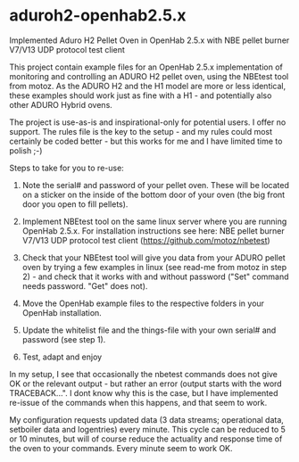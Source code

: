 # aduroh2-openhab2.5.x
Implemented Aduro H2 Pellet Oven in OpenHab 2.5.x with NBE pellet burner V7/V13 UDP protocol test client

This project contain example files for an OpenHab 2.5.x implementation of monitoring and controlling an ADURO H2 pellet oven, using the NBEtest tool from motoz.
As the ADURO H2 and the H1 model are more or less identical, these examples should work just as fine with a H1 - and potentially also other ADURO Hybrid ovens.

The project is use-as-is and inspirational-only for potential users. I offer no support. The rules file is the key to the setup - and my rules could most certainly be coded better - but this works for me and I have limited time to polish ;-)

Steps to take for you to re-use:
1. Note the serial# and password of your pellet oven. These will be located on a sticker on the inside of the bottom door of your oven (the big front door you open to fill pellets).

2. Implement NBEtest tool on the same linux server where you are running OpenHab 2.5.x. For installation instructions see here:
NBE pellet burner V7/V13 UDP protocol test client (https://github.com/motoz/nbetest)

3. Check that your NBEtest tool will give you data from your ADURO pellet oven by trying a few examples in linux (see read-me from motoz in step 2) - and check that it works with and without password ("Set" command needs password. "Get" does not).

4. Move the OpenHab example files to the respective folders in your OpenHab installation.

5. Update the whitelist file and the things-file with your own serial# and password (see step 1).

6. Test, adapt and enjoy

In my setup, I see that occasionally the nbetest commands does not give OK or the relevant output - but rather an error (output starts with the word TRACEBACK...". I dont know why this is the case, but I have implemented re-issue of the commands when this happens, and that seem to work.

My configuration requests updated data (3 data streams; operational data, setboiler data and logentries) every minute. This cycle can be reduced to 5 or 10 minutes, but will of course reduce the actuality and response time of the oven to your commands. Every minute seem to work OK.
